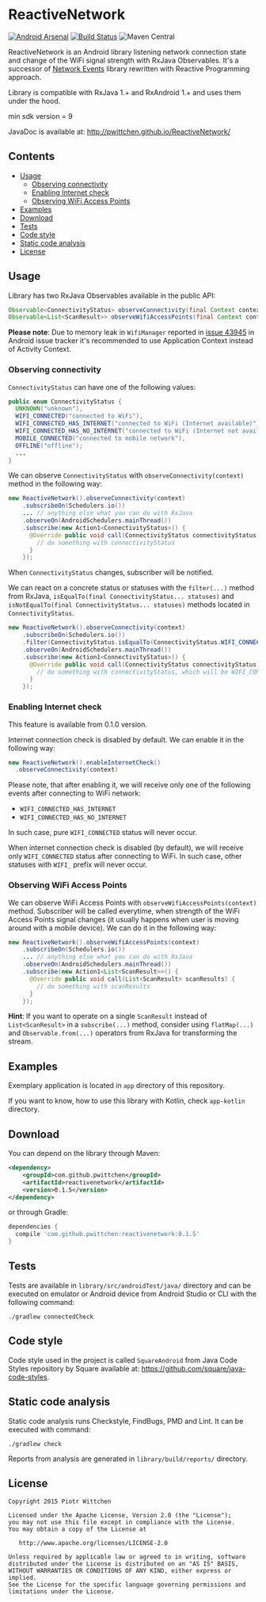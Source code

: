 # ReactiveNetwork

[![Android Arsenal](https://img.shields.io/badge/Android%20Arsenal-ReactiveNetwork-brightgreen.svg?style=flat)](https://android-arsenal.com/details/1/2290)
[![Build Status](https://travis-ci.org/pwittchen/ReactiveNetwork.svg?branch=master)](https://travis-ci.org/pwittchen/ReactiveNetwork)
![Maven Central](https://img.shields.io/maven-central/v/com.github.pwittchen/reactivenetwork.svg?style=flat)

ReactiveNetwork is an Android library listening network connection state and change of the WiFi signal strength with RxJava Observables. It's a successor of [Network Events](https://github.com/pwittchen/NetworkEvents) library rewritten with Reactive Programming approach.

Library is compatible with RxJava 1.+ and RxAndroid 1.+ and uses them under the hood.

min sdk version = 9

JavaDoc is available at: http://pwittchen.github.io/ReactiveNetwork/

Contents
--------

- [Usage](#usage)
  - [Observing connectivity](#observing-connectivity)
  - [Enabling Internet check](#enabling-internet-check)
  - [Observing WiFi Access Points](#observing-wifi-access-points)
- [Examples](#examples)
- [Download](#download)
- [Tests](#tests)
- [Code style](#code-style)
- [Static code analysis](#static-code-analysis)
- [License](#license)

Usage
-----

Library has two RxJava Observables available in the public API:

```java
Observable<ConnectivityStatus> observeConnectivity(final Context context)
Observable<List<ScanResult>> observeWifiAccessPoints(final Context context)
```

**Please note**: Due to memory leak in `WifiManager` reported
in [issue 43945](https://code.google.com/p/android/issues/detail?id=43945) in Android issue tracker
it's recommended to use Application Context instead of Activity Context.

### Observing connectivity

`ConnectivityStatus` can have one of the following values:

```java
public enum ConnectivityStatus {
  UNKNOWN("unknown"),
  WIFI_CONNECTED("connected to WiFi"),
  WIFI_CONNECTED_HAS_INTERNET("connected to WiFi (Internet available)"),
  WIFI_CONNECTED_HAS_NO_INTERNET("connected to WiFi (Internet not available)"),
  MOBILE_CONNECTED("connected to mobile network"),
  OFFLINE("offline");
  ...
}  
```

We can observe `ConnectivityStatus` with `observeConnectivity(context)` method in the following way:

```java
new ReactiveNetwork().observeConnectivity(context)
    .subscribeOn(Schedulers.io())
    ... // anything else what you can do with RxJava
    .observeOn(AndroidSchedulers.mainThread())
    .subscribe(new Action1<ConnectivityStatus>() {
      @Override public void call(ConnectivityStatus connectivityStatus) {
        // do something with connectivityStatus
      }
    });
```

When `ConnectivityStatus` changes, subscriber will be notified.

We can react on a concrete status or statuses with the `filter(...)` method from RxJava, `isEqualTo(final ConnectivityStatus... statuses)` and `isNotEqualTo(final ConnectivityStatus... statuses)` methods located in `ConnectivityStatus`.

```java
new ReactiveNetwork().observeConnectivity(context)
    .subscribeOn(Schedulers.io())
    .filter(ConnectivityStatus.isEqualTo(ConnectivityStatus.WIFI_CONNECTED))
    .observeOn(AndroidSchedulers.mainThread())
    .subscribe(new Action1<ConnectivityStatus>() {
      @Override public void call(ConnectivityStatus connectivityStatus) {
        // do something with connectivityStatus, which will be WIFI_CONNECTED
      }
    });
```

### Enabling Internet check

This feature is available from 0.1.0 version.

Internet connection check is disabled by default. We can enable it in the following way:

```java
new ReactiveNetwork().enableInternetCheck()
  .observeConnectivity(context)
```

Please note, that after enabling it, we will receive only one of the following events after connecting to WiFi network:
- `WIFI_CONNECTED_HAS_INTERNET`
- `WIFI_CONNECTED_HAS_NO_INTERNET`

In such case, pure `WIFI_CONNECTED` status will never occur.

When internet connection check is disabled (by default), we will receive only `WIFI_CONNECTED` status after connecting to WiFi. In such case, other statuses with `WIFI_` prefix will never occur.

### Observing WiFi Access Points

We can observe WiFi Access Points with `observeWifiAccessPoints(context)` method. Subscriber will be called everytime, when strength of the WiFi Access Points signal changes (it usually happens when user is moving around with a mobile device). We can do it in the following way:

```java
new ReactiveNetwork().observeWifiAccessPoints(context)
    .subscribeOn(Schedulers.io())
    ... // anything else what you can do with RxJava
    .observeOn(AndroidSchedulers.mainThread())
    .subscribe(new Action1<List<ScanResult>>() {
      @Override public void call(List<ScanResult> scanResults) {
        // do something with scanResults
      }
    });
```

**Hint**: If you want to operate on a single `ScanResult` instead of `List<ScanResult>` in a `subscribe(...)` method, consider using `flatMap(...)` and `Observable.from(...)` operators from RxJava for transforming the stream.

Examples
--------

Exemplary application is located in `app` directory of this repository.

If you want to know, how to use this library with Kotlin, check `app-kotlin` directory.

Download
--------

You can depend on the library through Maven:

```xml
<dependency>
    <groupId>com.github.pwittchen</groupId>
    <artifactId>reactivenetwork</artifactId>
    <version>0.1.5</version>
</dependency>
```

or through Gradle:

```groovy
dependencies {
  compile 'com.github.pwittchen:reactivenetwork:0.1.5'
}
```

Tests
-----

Tests are available in `library/src/androidTest/java/` directory and can be executed on emulator or Android device from Android Studio or CLI with the following command:

```
./gradlew connectedCheck
```

Code style
----------

Code style used in the project is called `SquareAndroid` from Java Code Styles repository by Square available at: https://github.com/square/java-code-styles.

Static code analysis
--------------------

Static code analysis runs Checkstyle, FindBugs, PMD and Lint. It can be executed with command:

 ```
 ./gradlew check
 ```

Reports from analysis are generated in `library/build/reports/` directory.

License
-------

    Copyright 2015 Piotr Wittchen

    Licensed under the Apache License, Version 2.0 (the "License");
    you may not use this file except in compliance with the License.
    You may obtain a copy of the License at

       http://www.apache.org/licenses/LICENSE-2.0

    Unless required by applicable law or agreed to in writing, software
    distributed under the License is distributed on an "AS IS" BASIS,
    WITHOUT WARRANTIES OR CONDITIONS OF ANY KIND, either express or implied.
    See the License for the specific language governing permissions and
    limitations under the License.
